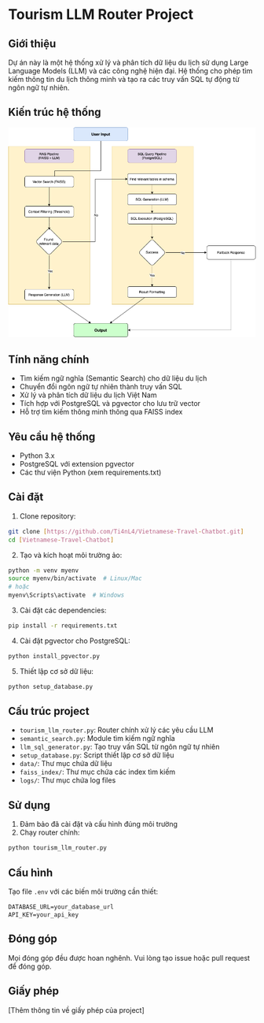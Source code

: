 # Tourism LLM Router Project

## Giới thiệu
Dự án này là một hệ thống xử lý và phân tích dữ liệu du lịch sử dụng Large Language Models (LLM) và các công nghệ hiện đại. Hệ thống cho phép tìm kiếm thông tin du lịch thông minh và tạo ra các truy vấn SQL tự động từ ngôn ngữ tự nhiên.

## Kiến trúc hệ thống
![Kiến trúc hệ thống](New_Architecture.png)

## Tính năng chính
- Tìm kiếm ngữ nghĩa (Semantic Search) cho dữ liệu du lịch
- Chuyển đổi ngôn ngữ tự nhiên thành truy vấn SQL
- Xử lý và phân tích dữ liệu du lịch Việt Nam
- Tích hợp với PostgreSQL và pgvector cho lưu trữ vector
- Hỗ trợ tìm kiếm thông minh thông qua FAISS index

## Yêu cầu hệ thống
- Python 3.x
- PostgreSQL với extension pgvector
- Các thư viện Python (xem requirements.txt)

## Cài đặt

1. Clone repository:
```bash
git clone [https://github.com/Ti4nL4/Vietnamese-Travel-Chatbot.git]
cd [Vietnamese-Travel-Chatbot]
```

2. Tạo và kích hoạt môi trường ảo:
```bash
python -m venv myenv
source myenv/bin/activate  # Linux/Mac
# hoặc
myenv\Scripts\activate  # Windows
```

3. Cài đặt các dependencies:
```bash
pip install -r requirements.txt
```

4. Cài đặt pgvector cho PostgreSQL:
```bash
python install_pgvector.py
```

5. Thiết lập cơ sở dữ liệu:
```bash
python setup_database.py
```

## Cấu trúc project
- `tourism_llm_router.py`: Router chính xử lý các yêu cầu LLM
- `semantic_search.py`: Module tìm kiếm ngữ nghĩa
- `llm_sql_generator.py`: Tạo truy vấn SQL từ ngôn ngữ tự nhiên
- `setup_database.py`: Script thiết lập cơ sở dữ liệu
- `data/`: Thư mục chứa dữ liệu
- `faiss_index/`: Thư mục chứa các index tìm kiếm
- `logs/`: Thư mục chứa log files

## Sử dụng
1. Đảm bảo đã cài đặt và cấu hình đúng môi trường
2. Chạy router chính:
```bash
python tourism_llm_router.py
```

## Cấu hình
Tạo file `.env` với các biến môi trường cần thiết:
```
DATABASE_URL=your_database_url
API_KEY=your_api_key
```

## Đóng góp
Mọi đóng góp đều được hoan nghênh. Vui lòng tạo issue hoặc pull request để đóng góp.

## Giấy phép
[Thêm thông tin về giấy phép của project] 